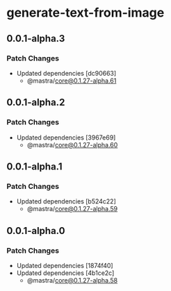 # generate-text-from-image

## 0.0.1-alpha.3

### Patch Changes

- Updated dependencies [dc90663]
  - @mastra/core@0.1.27-alpha.61

## 0.0.1-alpha.2

### Patch Changes

- Updated dependencies [3967e69]
  - @mastra/core@0.1.27-alpha.60

## 0.0.1-alpha.1

### Patch Changes

- Updated dependencies [b524c22]
  - @mastra/core@0.1.27-alpha.59

## 0.0.1-alpha.0

### Patch Changes

- Updated dependencies [1874f40]
- Updated dependencies [4b1ce2c]
  - @mastra/core@0.1.27-alpha.58
